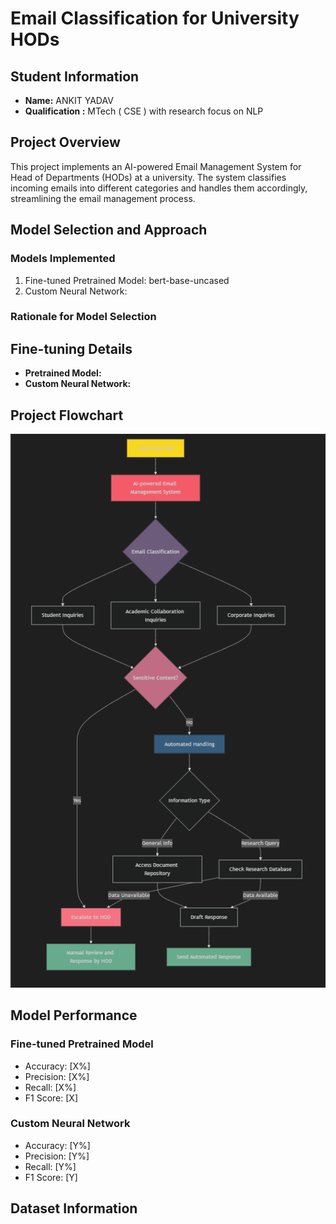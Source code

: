 # Email Classification for University HODs

## Student Information
- **Name:** ANKIT YADAV
- **Qualification :** MTech ( CSE ) with research focus on NLP

## Project Overview
This project implements an AI-powered Email Management System for Head of Departments (HODs) at a university. The system classifies incoming emails into different categories and handles them accordingly, streamlining the email management process.

## Model Selection and Approach

### Models Implemented
1. Fine-tuned Pretrained Model: bert-base-uncased
2. Custom Neural Network:

### Rationale for Model Selection


## Fine-tuning Details
- **Pretrained Model:** 
- **Custom Neural Network:** 

## Project Flowchart
![flow chart](mermaid.png)

## Model Performance

### Fine-tuned Pretrained Model
- Accuracy: [X%]
- Precision: [X%]
- Recall: [X%]
- F1 Score: [X]

### Custom Neural Network
- Accuracy: [Y%]
- Precision: [Y%]
- Recall: [Y%]
- F1 Score: [Y]

## Dataset Information



